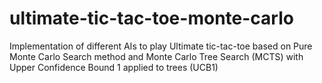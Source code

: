 # ultimate-tic-tac-toe-monte-carlo
Implementation of different AIs to play Ultimate tic-tac-toe based on Pure Monte Carlo Search method and Monte Carlo Tree Search (MCTS) with Upper Confidence Bound 1 applied to trees (UCB1)
